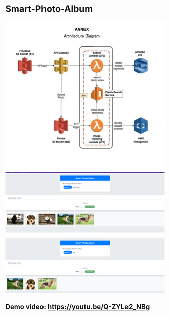 # Smart-Photo-Album

![Architecture](./images/architecture-diagram.png)

![Demo](./images/demo1.png)

![Demo](./images/demo2.png)

## Demo video: https://youtu.be/Q-ZYLe2_NBg
